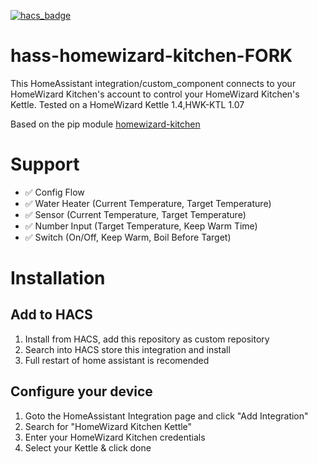 [![hacs_badge](https://img.shields.io/badge/HACS-Custom-41BDF5.svg)](https://github.com/hacs/integration)
# hass-homewizard-kitchen-FORK

This HomeAssistant integration/custom_component connects to your HomeWizard Kitchen's account to control your HomeWizard Kitchen's Kettle.
Tested on a HomeWizard Kettle 1.4,HWK-KTL 1.07

Based on the pip module [homewizard-kitchen](https://github.com/lesleyxyz/python-homewizard-kitchen)

# Support
- ✅ Config Flow
- ✅ Water Heater (Current Temperature, Target Temperature)
- ✅ Sensor (Current Temperature, Target Temperature)
- ✅ Number Input (Target Temperature, Keep Warm Time)
- ✅ Switch (On/Off, Keep Warm, Boil Before Target)

# Installation
## Add to HACS
1. Install from HACS, add this repository as custom repository
2. Search into HACS store this integration and install
3. Full restart of home assistant is recomended

## Configure your device
1. Goto the HomeAssistant Integration page and click "Add Integration"
2. Search for "HomeWizard Kitchen Kettle"
3. Enter your HomeWizard Kitchen credentials
4. Select your Kettle & click done
